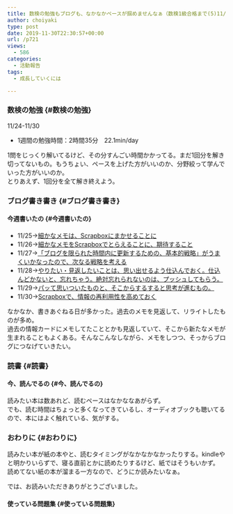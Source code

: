 ```yaml
---
title: 数検の勉強もブログも、なかなかペースが掴めませんなぁ（数検1級合格まで(5)11/24-11/30）
author: choiyaki
type: post
date: 2019-11-30T22:30:57+00:00
url: /p721
views:
  - 586
categories:
  - 活動報告
tags:
  - 成長していくには

---
```

### 数検の勉強 {#数検の勉強}

11/24-11/30

  * 1週間の勉強時間：2時間35分　22.1min/day

1問をじっくり解いてるけど、その分すんごい時間かかってる。まだ1回分を解き切ってないもの。もうちょい、ペースを上げた方がいいのか、分野絞って学んでいった方がいいのか。  
とりあえず、1回分を全て解き終えよう。

### ブログ書き書き {#ブログ書き書き}

#### 今週書いたの {#今週書いたの}

  * 11/25→<a href="https://choiyaki.com/?p=708" draggable="false">細かなメモは、Scrapboxにまかせることに </a>
  * 11/26→<a href="https://choiyaki.com/?p=710" draggable="false">細かなメモをScrapboxでとらえることに、期待すること </a>
  * 11/27→<a href="https://choiyaki.com/?p=712" draggable="false">「ブログを限られた時間内に更新するための、基本的戦略」がうまくいかなったので、次なる戦略を考える </a>
  * 11/28→<a href="https://choiyaki.com/?p=715" draggable="false">やりたい・見返したいことは、思い出せるよう仕込んでおく。仕込んどかないと、忘れちゃう。絶対忘れられないのは、プッシュしてもらう。 </a>
  * 11/29→<a href="https://choiyaki.com/?p=717" draggable="false">パッて思いついたものと、そこからするすると思考が進むもの。 </a>
  * 11/30→<a href="https://choiyaki.com/?p=719" draggable="false">Scrapboxで、情報の再利用性を高めておく </a>

なかなか、書きあぐねる日が多かった。過去のメモを見返して、リライトしたものが多め。  
過去の情報カードにメモしてたこととかも見返していて、そこから新たなメモが生まれることもよくある。そんなこんなしながら、メモをしつつ、そっからブログにつなげていきたい。

### 読書 {#読書}

#### 今、読んでるの {#今、読んでるの}



読みたい本は数あれど、読むペースはなかななあがらず。  
でも、読む時間はちょっと多くなってきているし、オーディオブックも聴いてるので、本にはよく触れている、気がする。

### おわりに {#おわりに}

読みたい本が紙の本やと、読むタイミングがなかなかなかったりする。kindleやと明かりいらずで、寝る直前とかに読めたりするけど、紙ではそうもいかず。  
読めてない紙の本が溜まる一方なので、どうにか読みたいなぁ。

では、お読みいただきありがとうございました。

#### 使っている問題集 {#使っている問題集}